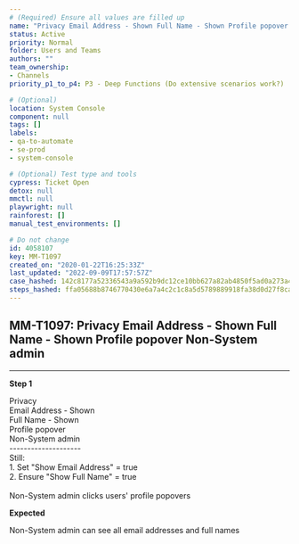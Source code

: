 ```yaml
---
# (Required) Ensure all values are filled up
name: "Privacy Email Address - Shown Full Name - Shown Profile popover Non-System admin"
status: Active
priority: Normal
folder: Users and Teams
authors: ""
team_ownership: 
- Channels
priority_p1_to_p4: P3 - Deep Functions (Do extensive scenarios work?)

# (Optional)
location: System Console
component: null
tags: []
labels: 
- qa-to-automate
- se-prod
- system-console

# (Optional) Test type and tools
cypress: Ticket Open
detox: null
mmctl: null
playwright: null
rainforest: []
manual_test_environments: []

# Do not change
id: 4058107
key: MM-T1097
created_on: "2020-01-22T16:25:33Z"
last_updated: "2022-09-09T17:57:57Z"
case_hashed: 142c8177a52336543a9a592b9dc12ce10bb627a82ab4850f5ad0a273a494c5213554c28d49948c59d0b249eb86343e68
steps_hashed: ffa05688b8746770430e6a7a4c2c1c8a5d5789889918fa38d0d27f8ca9bbc3877827976cf7a612aade9c2a1ef00cb5d4
---
```


<!-- (Auto-generated) Based on frontmatter's "key" and "name" -->

## MM-T1097: Privacy Email Address - Shown Full Name - Shown Profile popover Non-System admin

---

**Step 1**

Privacy\
Email Address - Shown\
Full Name - Shown\
Profile popover\
Non-System admin\
\--------------------\
Still:\
1\. Set "Show Email Address" = true\
2\. Ensure "Show Full Name" = true\
\
Non-System admin clicks users' profile popovers

**Expected**

Non-System admin can see all email addresses and full names
